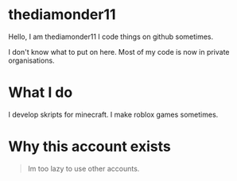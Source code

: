 # thediamonder11

Hello,  I am thediamonder11
I code things on github sometimes.

I don't know what to put on here.
Most of my code is now in private organisations.

# What I do 
I develop skripts for minecraft.
I make roblox games sometimes.

# Why this account exists
> Im too lazy to use other accounts.
